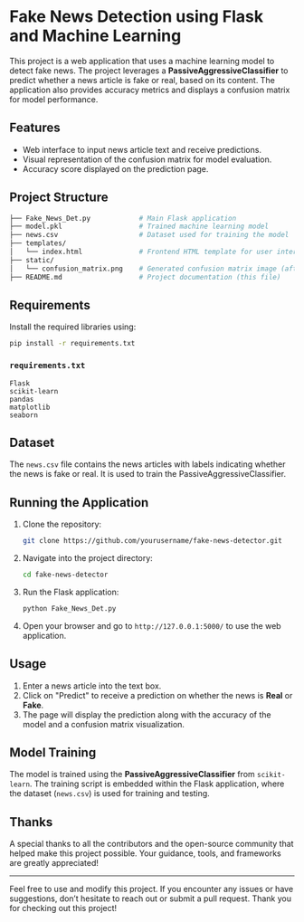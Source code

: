 # Fake News Detection using Flask and Machine Learning

This project is a web application that uses a machine learning model to detect fake news. The project leverages a **PassiveAggressiveClassifier** to predict whether a news article is fake or real, based on its content. The application also provides accuracy metrics and displays a confusion matrix for model performance.

## Features
- Web interface to input news article text and receive predictions.
- Visual representation of the confusion matrix for model evaluation.
- Accuracy score displayed on the prediction page.

## Project Structure
```bash
├── Fake_News_Det.py            # Main Flask application
├── model.pkl                   # Trained machine learning model
├── news.csv                    # Dataset used for training the model
├── templates/
│   └── index.html              # Frontend HTML template for user interaction
├── static/
│   └── confusion_matrix.png    # Generated confusion matrix image (after prediction)
├── README.md                   # Project documentation (this file)
```

## Requirements
Install the required libraries using:
```bash
pip install -r requirements.txt
```

### `requirements.txt`
```text
Flask
scikit-learn
pandas
matplotlib
seaborn
```

## Dataset
The `news.csv` file contains the news articles with labels indicating whether the news is fake or real. It is used to train the PassiveAggressiveClassifier.

## Running the Application
1. Clone the repository:
   ```bash
   git clone https://github.com/yourusername/fake-news-detector.git
   ```
2. Navigate into the project directory:
   ```bash
   cd fake-news-detector
   ```
3. Run the Flask application:
   ```bash
   python Fake_News_Det.py
   ```
4. Open your browser and go to `http://127.0.0.1:5000/` to use the web application.

## Usage
1. Enter a news article into the text box.
2. Click on "Predict" to receive a prediction on whether the news is **Real** or **Fake**.
3. The page will display the prediction along with the accuracy of the model and a confusion matrix visualization.

## Model Training
The model is trained using the **PassiveAggressiveClassifier** from `scikit-learn`. The training script is embedded within the Flask application, where the dataset (`news.csv`) is used for training and testing.

## Thanks
A special thanks to all the contributors and the open-source community that helped make this project possible. Your guidance, tools, and frameworks are greatly appreciated!

---

Feel free to use and modify this project. If you encounter any issues or have suggestions, don’t hesitate to reach out or submit a pull request. Thank you for checking out this project!
```
